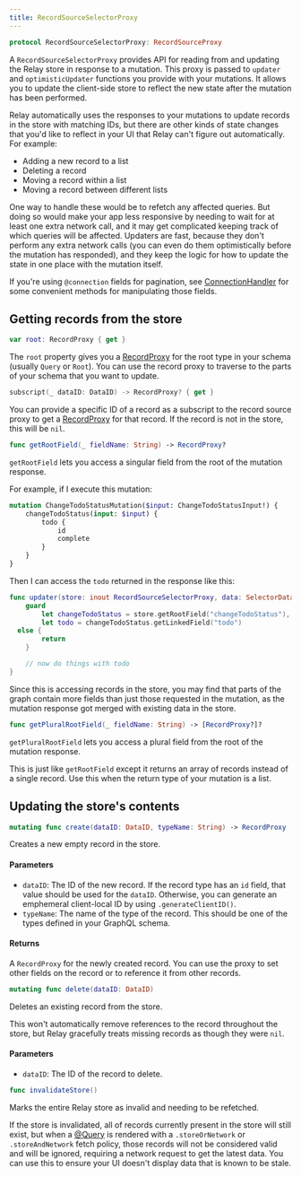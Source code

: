 ```yaml
---
title: RecordSourceSelectorProxy
---
```


```swift
protocol RecordSourceSelectorProxy: RecordSourceProxy
```

A `RecordSourceSelectorProxy` provides API for reading from and updating the Relay store in response to a mutation. This proxy is passed to `updater` and `optimisticUpdater` functions you provide with your mutations. It allows you to update the client-side store to reflect the new state after the mutation has been performed.

Relay automatically uses the responses to your mutations to update records in the store with matching IDs, but there are other kinds of state changes that you'd like to reflect in your UI that Relay can't figure out automatically. For example:

- Adding a new record to a list
- Deleting a record
- Moving a record within a list
- Moving a record between different lists

One way to handle these would be to refetch any affected queries. But doing so would make your app less responsive by needing to wait for at least one extra network call, and it may get complicated keeping track of which queries will be affected. Updaters are fast, because they don't perform any extra network calls (you can even do them optimistically before the mutation has responded), and they keep the logic for how to update the state in one place with the mutation itself.

If you're using `@connection` fields for pagination, see [ConnectionHandler](ConnectionHandler%2082c7b13210b6402ba32cdfb5dd297da7.md) for some convenient methods for manipulating those fields.

## Getting records from the store

```swift
var root: RecordProxy { get }
```

The `root` property gives you a [RecordProxy](RecordProxy%2090d2cf8934fb41adaf36d0bd2b2f0b2f.md) for the root type in your schema (usually `Query` or `Root`). You can use the record proxy to traverse to the parts of your schema that you want to update.

```swift
subscript(_ dataID: DataID) -> RecordProxy? { get }
```

You can provide a specific ID of a record as a subscript to the record source proxy to get a [RecordProxy](RecordProxy%2090d2cf8934fb41adaf36d0bd2b2f0b2f.md) for that record. If the record is not in the store, this will be `nil`.

```swift
func getRootField(_ fieldName: String) -> RecordProxy?
```

`getRootField` lets you access a singular field from the root of the mutation response.

For example, if I execute this mutation:

```graphql
mutation ChangeTodoStatusMutation($input: ChangeTodoStatusInput!) {
	changeTodoStatus(input: $input) {
		todo {
			id
			complete
		}
	}
}
```

Then I can access the `todo` returned in the response like this:

```swift
func updater(store: inout RecordSourceSelectorProxy, data: SelectorData?) {
	guard
		let changeTodoStatus = store.getRootField("changeTodoStatus"),
		let todo = changeTodoStatus.getLinkedField("todo")
  else {
		return
	}

	// now do things with todo
}
```

Since this is accessing records in the store, you may find that parts of the graph contain more fields than just those requested in the mutation, as the mutation response got merged with existing data in the store.

```swift
func getPluralRootField(_ fieldName: String) -> [RecordProxy?]?
```

`getPluralRootField` lets you access a plural field from the root of the mutation response.

This is just like `getRootField` except it returns an array of records instead of a single record. Use this when the return type of your mutation is a list.

## Updating the store's contents

```swift
mutating func create(dataID: DataID, typeName: String) -> RecordProxy
```

Creates a new empty record in the store.

#### Parameters

- `dataID`: The ID of the new record. If the record type has an `id` field, that value should be used for the `dataID`. Otherwise, you can generate an emphemeral client-local ID by using `.generateClientID()`.
- `typeName`: The name of the type of the record. This should be one of the types defined in your GraphQL schema.

#### Returns

A `RecordProxy` for the newly created record. You can use the proxy to set other fields on the record or to reference it from other records.

```swift
mutating func delete(dataID: DataID)
```

Deletes an existing record from the store.

This won't automatically remove references to the record throughout the store, but Relay gracefully treats missing records as though they were `nil`.

#### Parameters

- `dataID`: The ID of the record to delete.

```swift
func invalidateStore()
```

Marks the entire Relay store as invalid and needing to be refetched.

If the store is invalidated, all of records currently present in the store will still exist, but when a [@Query](../API%20Reference%20Relay%20in%20SwiftUI%20e8c792bb5a824ec5a4e988ea6fd2cd88/@Query%20c64f4da9e8c944889e40a2f6c5ddb248.md) is rendered with a `.storeOrNetwork` or `.storeAndNetwork` fetch policy, those records will not be considered valid and will be ignored, requiring a network request to get the latest data. You can use this to ensure your UI doesn't display data that is known to be stale.